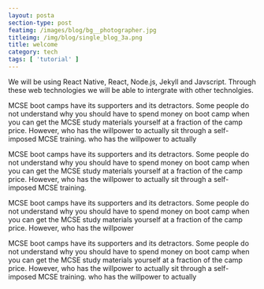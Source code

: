 ```yaml
---
layout: posta
section-type: post
featimg: /images/blog/bg__photographer.jpg
titleimg: /img/blog/single_blog_3a.png
title: welcome
category: tech
tags: [ 'tutorial' ]
---
```

<p class="excert">
We will be using React Native, React, Node.js, Jekyll and Javscript. Through these web technologies we will be able to intergrate with other technolgies.
</p>
<p>
MCSE boot camps have its supporters and its detractors. Some people do not understand why you
should have to spend money on boot camp when you can get the MCSE study materials yourself at a
fraction of the camp price. However, who has the willpower to actually sit through a
self-imposed MCSE training. who has the willpower to actually
</p>
<div class="quote-wrapper">
<div class="quotes">
MCSE boot camps have its supporters and its detractors. Some people do not understand why you
should have to spend money on boot camp when you can get the MCSE study materials yourself at
a fraction of the camp price. However, who has the willpower to actually sit through a
self-imposed MCSE training.
</div>
</div>
<p>
MCSE boot camps have its supporters and its detractors. Some people do not understand why you
should have to spend money on boot camp when you can get the MCSE study materials yourself at a
fraction of the camp price. However, who has the willpower
</p>
<p>
MCSE boot camps have its supporters and its detractors. Some people do not understand why you
should have to spend money on boot camp when you can get the MCSE study materials yourself at a
fraction of the camp price. However, who has the willpower to actually sit through a
self-imposed MCSE training. who has the willpower to actually
</p>
